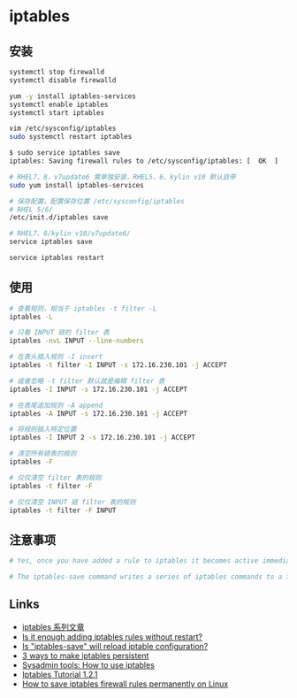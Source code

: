 # iptables

## 安装

```sh
systemctl stop firewalld 
systemctl disable firewalld 

yum -y install iptables-services 
systemctl enable iptables
systemctl start iptables

vim /etc/sysconfig/iptables
sudo systemctl restart iptables

$ sudo service iptables save
iptables: Saving firewall rules to /etc/sysconfig/iptables: [  OK  ]

# RHEL7、8，v7update6 需单独安装，RHEL5、6、kylin v10 默认自带
sudo yum install iptables-services

# 保存配置，配置保存位置 /etc/sysconfig/iptables
# RHEL 5/6/
/etc/init.d/iptables save

# RHEL7、8/kylin v10/v7update6/
service iptables save

service iptables restart 
```

## 使用

```sh
# 查看规则，相当于 iptables -t filter -L
iptables -L

# 只看 INPUT 链的 filter 表
iptables -nvL INPUT --line-numbers

# 在表头插入规则 -I insert
iptables -t filter -I INPUT -s 172.16.230.101 -j ACCEPT

# 或者忽略 -t filter 默认就是编辑 filter 表
iptables -I INPUT -s 172.16.230.101 -j ACCEPT

# 在表尾追加规则 -A append
iptables -A INPUT -s 172.16.230.101 -j ACCEPT

# 将规则插入特定位置
iptables -I INPUT 2 -s 172.16.230.101 -j ACCEPT

# 清空所有链表的规则
iptables -F 

# 仅仅清空 filter 表的规则
iptables -t filter -F

# 仅仅清空 INPUT 链 filter 表的规则
iptables -t filter -F INPUT
```

## 注意事项

```sh
# Yes, once you have added a rule to iptables it becomes active immediately - this is why you should be careful with your rules as it is possible to lock yourself out.

# The iptables-save command writes a series of iptables commands to a file such that the current state of the firewall can be saved. If you want to restore that state you can use the iptables-restore command.
```

## Links

- [iptables 系列文章](https://www.zsythink.net/archives/tag/iptables/)
- [Is it enough adding iptables rules without restart?](https://serverfault.com/questions/246829/is-it-enough-adding-iptables-rules-without-restart)
- [Is "iptables-save" will reload iptable configuration?](https://serverfault.com/questions/828330/is-iptables-save-will-reload-iptable-configuration)
- [3 ways to make iptables persistent](https://medium.com/@oryaacov/3-ways-to-make-iptables-persistent-a77e956ee78)
- [Sysadmin tools: How to use iptables](https://www.redhat.com/sysadmin/iptables)
- [Iptables Tutorial 1.2.1](https://www.frozentux.net/iptables-tutorial/chunkyhtml/x1841.html)
- [How to save iptables firewall rules permanently on Linux](https://www.cyberciti.biz/faq/how-to-save-iptables-firewall-rules-permanently-on-linux/)
